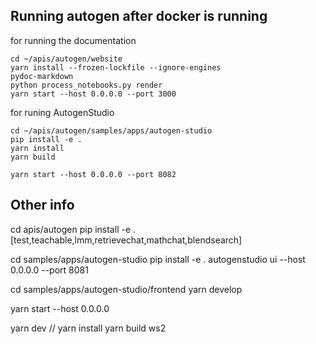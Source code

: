

## Running autogen after docker is running

for running the documentation
```
cd ~/apis/autogen/website
yarn install --frozen-lockfile --ignore-engines
pydoc-markdown
python process_notebooks.py render
yarn start --host 0.0.0.0 --port 3000
```

for runing AutogenStudio
```
cd ~/apis/autogen/samples/apps/autogen-studio
pip install -e .
yarn install
yarn build

yarn start --host 0.0.0.0 --port 8082
```



## Other info
cd apis/autogen
pip install -e .[test,teachable,lmm,retrievechat,mathchat,blendsearch]

cd samples/apps/autogen-studio
pip install -e .
autogenstudio ui --host 0.0.0.0 --port 8081

cd samples/apps/autogen-studio/frontend
yarn develop

yarn start --host 0.0.0.0

yarn dev
//
yarn install
yarn build
ws2